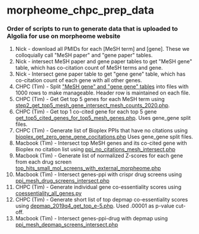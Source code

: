 # morpheome_chpc_prep_data


### Order of scripts to run to generate data that is uploaded to Algolia for use on morpheome website

1. Nick - download all PMIDs for each [MeSH term] and [gene]. These we colloquially call "MeSH paper" and "gene paper" tables.
2. Nick - intersect MeSH paper and gene paper tables to get "MeSH gene" table, which has co-citation count of MeSH terms and gene.
3. Nick - Intersect gene paper table to get "gene gene" table, which has co-citation count of each gene with all other genes.
4. CHPC (Tim) - Split ["MeSH gene" and "gene gene" tables](https://github.com/tim-peterson/morpheome_chpc_prep_data/blob/master/bash/split_big_data_into_rows_of_1000.sh) into files with 1000 rows to make manageable. Header row is maintained on each file.
5. CHPC (Tim) - Get Get top 5 genes for each MeSH term using [step2_get_top5_mesh_gene_intersect_mesh_counts_2020.php](https://github.com/tim-peterson/morpheome_chpc_prep_data/blob/master/php/step2_get_top5_mesh_gene_intersect_mesh_counts_2020.php).
6. CHPC (Tim) - Get top 1 co-cited gene for each top 5 gene [get_top5_cited_genes_for_top5_mesh_genes.php](https://github.com/tim-peterson/morpheome_chpc_prep_data/blob/master/php/get_top5_cited_genes_for_top5_mesh_genes.php). Uses gene_gene split files.
7. CHPC (Tim) - Generate list of Bioplex PPIs that have no citations using [bioplex_get_zero_gene_gene_cocitations.php](https://github.com/tim-peterson/morpheome_chpc_prep_data/blob/master/php/bioplex_get_zero_gene_gene_cocitations.php) Uses gene_gene split files.
8. Macbook (Tim) -  Intersect top MeSH genes and its co-cited gene with Bioplex no citation list using [ppi_no_citations_mesh_intersect.php](https://github.com/tim-peterson/morpheome/blob/master/app/Console/Commands/Morpheome/pipeline/ppi_no_citations_mesh_intersect.php)
9. Macbook (Tim) - Generate list of normalized Z-scores for each gene from each drug screen [top_hits_small_mol_screens_with_external_morpheome.php](https://github.com/tim-peterson/morpheome/blob/master/app/Console/Commands/Morpheome/pipeline/top_hits_small_mol_screens_with_external_morpheome.php) 
10. Macbook (Tim) - Intersect genes-ppi with crispr drug screens using [ppi_mesh_drug_screens_intersect.php](https://github.com/tim-peterson/morpheome/blob/master/app/Console/Commands/Morpheome/pipeline/ppi_mesh_drug_screens_intersect.php)
11. CHPC (Tim) - Generate individual gene co-essentiality scores using [coessentiality_all_genes.py](https://github.com/tim-peterson/morpheome_chpc_prep_data/blob/master/py/coessentiality_all_genes.py)
12. CHPC (Tim) - Generate short list of top depmap co-essentiality scores using [depmap_2019q4_get_top_e-5.php](https://github.com/tim-peterson/morpheome_chpc_prep_data/blob/master/php/depmap_2019q4_get_top_e-5.php). Used .00001 as p-value cut-off. 
13. Macbook (Tim) - Intersect genes-ppi-drug with depmap using [ppi_mesh_depmap_screens_intersect.php](https://github.com/tim-peterson/morpheome/blob/master/app/Console/Commands/Morpheome/pipeline/ppi_mesh_depmap_screens_intersect.php)
